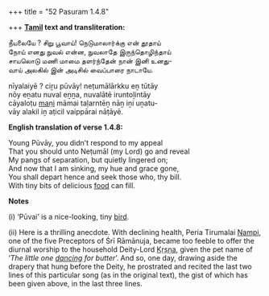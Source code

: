+++
title = "52 Pasuram 1.4.8"

+++
**[Tamil](/definition/tamil#history "show Tamil definitions") text and transliteration:**

நீயலையே ? சிறு பூவாய்! நெடுமாலார்க்கு என் தூதாய்  
நோய் எனது நுவல் என்ன, நுவலாதே இருந்தொழிந்தாய்  
சாயலொடு மணி மாமை தளர்ந்தேன் நான் இனி உனது-  
வாய் அலகில் இன் அடிசில் வைப்பாரை நாடாயே.

nīyalaiyē ? ciṟu pūvāy! neṭumālārkku eṉ tūtāy  
nōy eṉatu nuval eṉṉa, nuvalātē iruntoḻintāy  
cāyaloṭu [maṇi](/definition/mani#vaishnavism "show maṇi definitions") māmai taḷarntēṉ nāṉ iṉi uṉatu-  
vāy alakil iṉ aṭicil vaippārai nāṭāyē.

**English translation of verse 1.4.8:**

Young Pūvāy, you didn’t respond to my appeal  
That you should unto Neṭumāl (my Lord) go and reveal  
My pangs of separation, but quietly lingered on;  
And now that I am sinking, my hue and grace gone,  
You shall depart hence and seek those who, thy bill.  
With tiny bits of delicious [food](/definition/food#history "show food definitions") can fill.

**Notes**

\(i\) ‘Pūvai’ is a nice-looking, tiny [bird](/definition/bird#history "show bird definitions").

\(ii\) Here is a thrilling anecdote. With declining health, Peria Tirumalai [Nampi](/definition/nampi#history "show Nampi definitions"), one of the five Preceptors of Śrī Rāmānuja, became too feeble to offer the diurnal worship to the household Deity-Lord [Kṛṣṇa](/definition/krishna#vaishnavism "show Kṛṣṇa definitions"), given the pet name of ‘*The little one [dancing](/definition/dancing#history "show dancing definitions") for butter*’. And so, one day, drawing aside the drapery that hung before the Deity, he prostrated and recited the last two lines of this particular song (as in the original text), the gist of which has been given above, in the last three lines.


